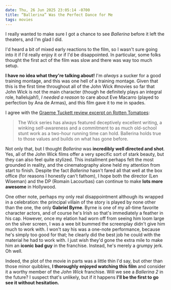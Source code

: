 ```yaml
---
date: Thu, 26 Jun 2025 23:05:14 -0700
title: “Ballerina” Was the Perfect Dance for Me
tags: movies
---
```


I really wanted to make sure I got a chance to see _Ballerina_ before it left the theaters, and I'm glad I did.

I'd heard a bit of mixed early reactions to the film, so I wasn't sure going into it if I'd really enjoy it or if I'd be disappointed. In particular, some folks thought the first act of the film was slow and there was way too much setup.

**I have no idea what they're talking about!** I'm _always_ a sucker for a good training montage, and this was one hell of a training montage. Given that this is the first time throughout all of the John Wick #movies so far that John Wick is not the main character (though he definitely plays an integral role, hallelujah!), _I needed a reason_ to care about Eve Macarro (played to perfection by Ana de Armas), and this film gave it to me in spades.

I agree with the [Graeme Tuckett review excerpt on Rotten Tomatoes](https://www.rottentomatoes.com/m/ballerina_2025/reviews):

> The Wick series has always featured deceptively excellent writing, a winking self-awareness and a commitment to as much old-school stunt work as a two-hour running time can hold. Ballerina holds true to those values and builds on what has gone before.

Not only that, but I thought _Ballerina_ was **incredibly well directed and shot**. Yes, all of the John Wick films offer a very specific sort of stark beauty, but they can also feel quite stylized. This installment perhaps felt the most grounded in reality, and the cinematography alone held my attention from start to finish. Despite the fact _Ballerina_ hasn't fared all that well at the box office (for reasons I honestly can't fathom), I hope both the director (Len Wiseman) and the DP (Romain Lacourbas) can continue to make **lots more awesome** in Hollywood.

One other note, perhaps my only real disappointment although its wrapped in a celebration: the principal villain of the story is played by none other than the one, the only **Gabriel Byrne**. Byrne is one of my all-time favorite character actors, and of course he's Irish so that's immediately a feather in his cap. However, once my elation had worn off from seeing him loom large on the silver screen, I was a wee bit bummed the screenplay didn't give him much to work with. I won't say his was a one-note performance, because he's simply too good for that; he clearly did the best job he could with the material he had to work with. I just wish they'd gone the extra mile to make him an **iconic bad guy** in the franchise. Instead, he's merely a grumpy jerk. Oh well.

Indeed, the plot of the movie in parts was a little thin I'd say, but other than those minor quibbles, **I thoroughly enjoyed watching this film** and consider it a worthy member of the _John Wick_ franchise. Will we see a _Ballerina 2_ in the future? I suspect that's unlikely, but if it happens **I'll be the first to go see it without hesitation.**
